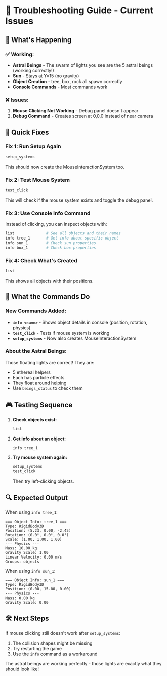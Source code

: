 # 🔧 Troubleshooting Guide - Current Issues

## 🎯 What's Happening

### ✅ Working:
- **Astral Beings** - The swarm of lights you see are the 5 astral beings (working correctly!)
- **Sun** - Stays at Y=15 (no gravity)
- **Object Creation** - tree, box, rock all spawn correctly
- **Console Commands** - Most commands work

### ❌ Issues:
1. **Mouse Clicking Not Working** - Debug panel doesn't appear
2. **Debug Command** - Creates screen at 0,0,0 instead of near camera

## 🚀 Quick Fixes

### Fix 1: Run Setup Again
```bash
setup_systems
```
This should now create the MouseInteractionSystem too.

### Fix 2: Test Mouse System
```bash
test_click
```
This will check if the mouse system exists and toggle the debug panel.

### Fix 3: Use Console Info Command
Instead of clicking, you can inspect objects with:
```bash
list              # See all objects and their names
info tree_1       # Get info about specific object
info sun_1        # Check sun properties
info box_1        # Check box properties
```

### Fix 4: Check What's Created
```bash
list
```
This shows all objects with their positions.

## 📝 What the Commands Do

### New Commands Added:
- **`info <name>`** - Shows object details in console (position, rotation, physics)
- **`test_click`** - Tests if mouse system is working
- **`setup_systems`** - Now also creates MouseInteractionSystem

### About the Astral Beings:
Those floating lights are correct! They are:
- 5 ethereal helpers
- Each has particle effects
- They float around helping
- Use `beings_status` to check them

## 🎮 Testing Sequence

1. **Check objects exist:**
   ```bash
   list
   ```

2. **Get info about an object:**
   ```bash
   info tree_1
   ```

3. **Try mouse system again:**
   ```bash
   setup_systems
   test_click
   ```
   Then try left-clicking objects.

## 🔍 Expected Output

When using `info tree_1`:
```
=== Object Info: tree_1 ===
Type: RigidBody3D
Position: (5.23, 0.00, -2.45)
Rotation: (0.0°, 0.0°, 0.0°)
Scale: (1.00, 1.00, 1.00)
--- Physics ---
Mass: 10.00 kg
Gravity Scale: 1.00
Linear Velocity: 0.00 m/s
Groups: objects
```

When using `info sun_1`:
```
=== Object Info: sun_1 ===
Type: RigidBody3D
Position: (0.00, 15.00, 0.00)
--- Physics ---
Mass: 0.00 kg
Gravity Scale: 0.00
```

## 🛠️ Next Steps

If mouse clicking still doesn't work after `setup_systems`:
1. The collision shapes might be missing
2. Try restarting the game
3. Use the `info` command as a workaround

The astral beings are working perfectly - those lights are exactly what they should look like!